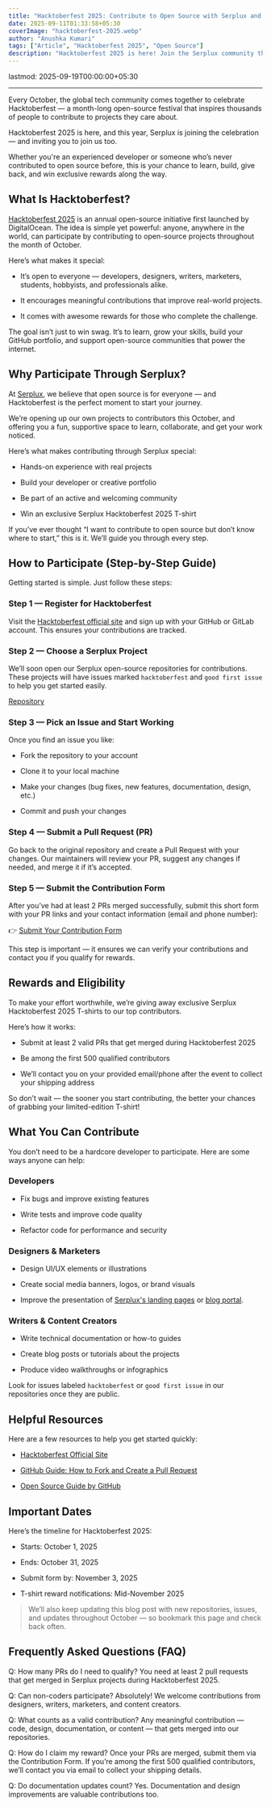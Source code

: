 ```yaml
---
title: "Hacktoberfest 2025: Contribute to Open Source with Serplux and Win Exclusive T-Shirts"
date: 2025-09-11T01:33:58+05:30
coverImage: "hacktoberfest-2025.webp"
author: "Anushka Kumari"
tags: ["Article", "Hacktoberfest 2025", "Open Source"]
description: "Hacktoberfest 2025 is here! Join the Serplux community this October to contribute to open-source projects, improve your coding skills, and earn unique rewards."
---
```


lastmod: 2025-09-19T00:00:00+05:30

---

<!-- NOTE: moved update date into frontmatter `lastmod` and removed the in-body "Updated on" line -->

Every October, the global tech community comes together to celebrate Hacktoberfest — a month-long open-source festival that inspires thousands of people to contribute to projects they care about.

Hacktoberfest 2025 is here, and this year, Serplux is joining the celebration — and inviting you to join us too.

Whether you're an experienced developer or someone who’s never contributed to open source before, this is your chance to learn, build, give back, and win exclusive rewards along the way.

## What Is Hacktoberfest?

[Hacktoberfest 2025](https://hacktoberfest.com/) is an annual open-source initiative first launched by DigitalOcean. The idea is simple yet powerful: anyone, anywhere in the world, can participate by contributing to open-source projects throughout the month of October.

Here’s what makes it special:

- It’s open to everyone — developers, designers, writers, marketers, students, hobbyists, and professionals alike.

- It encourages meaningful contributions that improve real-world projects.

- It comes with awesome rewards for those who complete the challenge.

The goal isn’t just to win swag. It’s to learn, grow your skills, build your GitHub portfolio, and support open-source communities that power the internet.

## Why Participate Through Serplux?

At [Serplux](https://serplux.com/), we believe that open source is for everyone — and Hacktoberfest is the perfect moment to start your journey.

We’re opening up our own projects to contributors this October, and offering you a fun, supportive space to learn, collaborate, and get your work noticed.

Here’s what makes contributing through Serplux special:

- Hands-on experience with real projects

- Build your developer or creative portfolio

- Be part of an active and welcoming community

- Win an exclusive Serplux Hacktoberfest 2025 T-shirt

If you’ve ever thought “I want to contribute to open source but don’t know where to start,” this is it. We’ll guide you through every step.

## How to Participate (Step-by-Step Guide)

Getting started is simple. Just follow these steps:

### Step 1 — Register for Hacktoberfest

Visit the [Hacktoberfest official site](https://hacktoberfest.com/) and sign up with your GitHub or GitLab account. This ensures your contributions are tracked.

### Step 2 — Choose a Serplux Project

We’ll soon open our Serplux open-source repositories for contributions.
These projects will have issues marked `hacktoberfest` and `good first issue` to help you get started easily.

<!-- (📌 We’ll update this page with live repository links soon.) -->
[Repository](https://github.com/Serplux/blog)

### Step 3 — Pick an Issue and Start Working

Once you find an issue you like:

- Fork the repository to your account

- Clone it to your local machine

- Make your changes (bug fixes, new features, documentation, design, etc.)

- Commit and push your changes

### Step 4 — Submit a Pull Request (PR)

Go back to the original repository and create a Pull Request with your changes.
Our maintainers will review your PR, suggest any changes if needed, and merge it if it’s accepted.

### Step 5 — Submit the Contribution Form

After you’ve had at least 2 PRs merged successfully, submit this short form with your PR links and your contact information (email and phone number):

👉 [Submit Your Contribution Form](https://forms.gle/Av7THTUwf7kXNLCj7)

This step is important — it ensures we can verify your contributions and contact you if you qualify for rewards.

## Rewards and Eligibility

To make your effort worthwhile, we’re giving away exclusive Serplux Hacktoberfest 2025 T-shirts to our top contributors.

Here’s how it works:

- Submit at least 2 valid PRs that get merged during Hacktoberfest 2025

- Be among the first 500 qualified contributors

- We’ll contact you on your provided email/phone after the event to collect your shipping address

So don’t wait — the sooner you start contributing, the better your chances of grabbing your limited-edition T-shirt!

## What You Can Contribute

You don’t need to be a hardcore developer to participate. Here are some ways anyone can help:

### Developers

- Fix bugs and improve existing features

- Write tests and improve code quality

- Refactor code for performance and security

### Designers & Marketers

- Design UI/UX elements or illustrations

- Create social media banners, logos, or brand visuals

- Improve the presentation of [Serplux's landing pages](https://serplux.com/) or [blog portal](https://blog.serplux.com/).

### Writers & Content Creators

- Write technical documentation or how-to guides

- Create blog posts or tutorials about the projects

- Produce video walkthroughs or infographics

Look for issues labeled `hacktoberfest` or `good first issue` in our repositories once they are public.

## Helpful Resources

Here are a few resources to help you get started quickly:

- [Hacktoberfest Official Site](https://hacktoberfest.com/)

- [GitHub Guide: How to Fork and Create a Pull Request](https://docs.github.com/en/get-started/exploring-projects-on-github/contributing-to-a-project)

- [Open Source Guide by GitHub](https://opensource.guide/how-to-contribute/)

## Important Dates

Here’s the timeline for Hacktoberfest 2025:

- Starts: October 1, 2025

- Ends: October 31, 2025

- Submit form by: November 3, 2025

- T-shirt reward notifications: Mid-November 2025

> We’ll also keep updating this blog post with new repositories, issues, and updates throughout October — so bookmark this page and check back often.

## Frequently Asked Questions (FAQ)

Q: How many PRs do I need to qualify?
You need at least 2 pull requests that get merged in Serplux projects during Hacktoberfest 2025.

Q: Can non-coders participate?
Absolutely! We welcome contributions from designers, writers, marketers, and content creators.

Q: What counts as a valid contribution?
Any meaningful contribution — code, design, documentation, or content — that gets merged into our repositories.

Q: How do I claim my reward?
Once your PRs are merged, submit them via the Contribution Form. If you’re among the first 500 qualified contributors, we’ll contact you via email to collect your shipping details.

Q: Do documentation updates count?
Yes. Documentation and design improvements are valuable contributions too.
